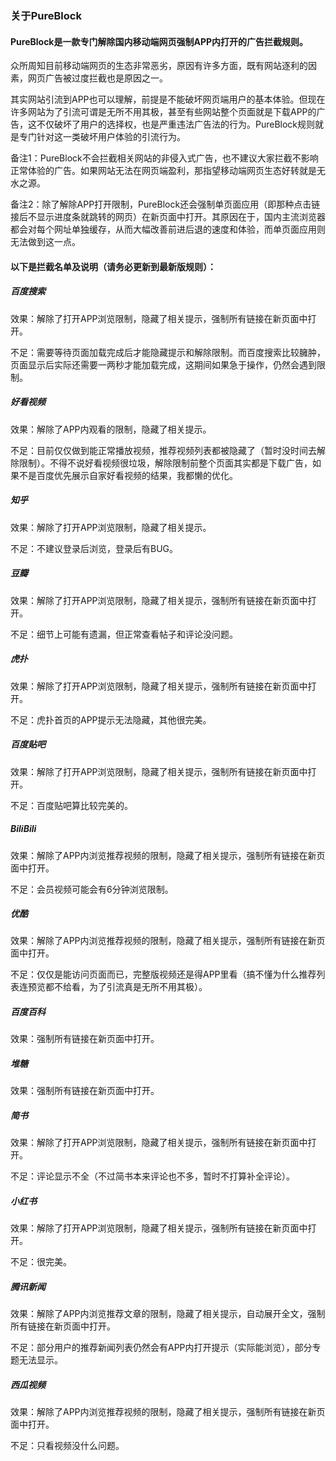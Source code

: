 ### 关于PureBlock

#### PureBlock是一款专门解除国内移动端网页强制APP内打开的广告拦截规则。

众所周知目前移动端网页的生态非常恶劣，原因有许多方面，既有网站逐利的因素，网页广告被过度拦截也是原因之一。

其实网站引流到APP也可以理解，前提是不能破坏网页端用户的基本体验。但现在许多网站为了引流可谓是无所不用其极，甚至有些网站整个页面就是下载APP的广告，这不仅破坏了用户的选择权，也是严重违法广告法的行为。PureBlock规则就是专门针对这一类破坏用户体验的引流行为。

备注1：PureBlock不会拦截相关网站的非侵入式广告，也不建议大家拦截不影响正常体验的广告。如果网站无法在网页端盈利，那指望移动端网页生态好转就是无水之源。

备注2：除了解除APP打开限制，PureBlock还会强制单页面应用（即那种点击链接后不显示进度条就跳转的网页）在新页面中打开。其原因在于，国内主流浏览器都会对每个网址单独缓存，从而大幅改善前进后退的速度和体验，而单页面应用则无法做到这一点。

#### 以下是拦截名单及说明（请务必更新到最新版规则）：

##### 百度搜索

效果：解除了打开APP浏览限制，隐藏了相关提示，强制所有链接在新页面中打开。

不足：需要等待页面加载完成后才能隐藏提示和解除限制。而百度搜索比较臃肿，页面显示后实际还需要一两秒才能加载完成，这期间如果急于操作，仍然会遇到限制。

##### 好看视频

效果：解除了APP内观看的限制，隐藏了相关提示。

不足：目前仅仅做到能正常播放视频，推荐视频列表都被隐藏了（暂时没时间去解除限制）。不得不说好看视频很垃圾，解除限制前整个页面其实都是下载广告，如果不是百度优先展示自家好看视频的结果，我都懒的优化。

##### 知乎

效果：解除了打开APP浏览限制，隐藏了相关提示。

不足：不建议登录后浏览，登录后有BUG。

##### 豆瓣

效果：解除了打开APP浏览限制，隐藏了相关提示，强制所有链接在新页面中打开。

不足：细节上可能有遗漏，但正常查看帖子和评论没问题。

##### 虎扑

效果：解除了打开APP浏览限制，隐藏了相关提示，强制所有链接在新页面中打开。

不足：虎扑首页的APP提示无法隐藏，其他很完美。

##### 百度贴吧

效果：解除了打开APP浏览限制，隐藏了相关提示，强制所有链接在新页面中打开。

不足：百度贴吧算比较完美的。

##### BiliBili

效果：解除了APP内浏览推荐视频的限制，隐藏了相关提示，强制所有链接在新页面中打开。

不足：会员视频可能会有6分钟浏览限制。

##### 优酷

效果：解除了APP内浏览推荐视频的限制，隐藏了相关提示，强制所有链接在新页面中打开。

不足：仅仅是能访问页面而已，完整版视频还是得APP里看（搞不懂为什么推荐列表连预览都不给看，为了引流真是无所不用其极）。

##### 百度百科

效果：强制所有链接在新页面中打开。

##### 堆糖

效果：强制所有链接在新页面中打开。

##### 简书

效果：解除了打开APP浏览限制，隐藏了相关提示，强制所有链接在新页面中打开。

不足：评论显示不全（不过简书本来评论也不多，暂时不打算补全评论）。

##### 小红书

效果：解除了打开APP浏览限制，隐藏了相关提示，强制所有链接在新页面中打开。

不足：很完美。

##### 腾讯新闻

效果：解除了APP内浏览推荐文章的限制，隐藏了相关提示，自动展开全文，强制所有链接在新页面中打开。

不足：部分用户的推荐新闻列表仍然会有APP内打开提示（实际能浏览），部分专题无法显示。

##### 西瓜视频

效果：解除了APP内浏览推荐视频的限制，隐藏了相关提示，强制所有链接在新页面中打开。

不足：只看视频没什么问题。
